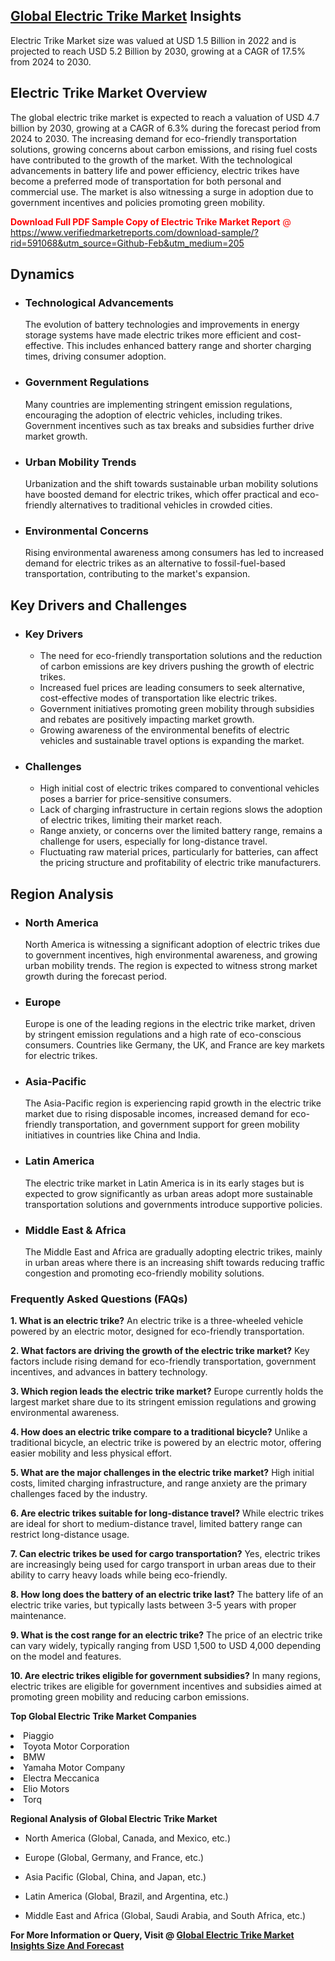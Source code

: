 <h2><a href="https://www.verifiedmarketreports.com/download-sample/?rid=591068&amp;utm_source=Github&amp;utm_medium=205" target="_blank">Global Electric Trike Market</a> Insights</h2><p>Electric Trike Market size was valued at USD 1.5 Billion in 2022 and is projected to reach USD 5.2 Billion by 2030, growing at a CAGR of 17.5% from 2024 to 2030.</p><p> <h2>Electric Trike Market Overview</h2> <p>The global electric trike market is expected to reach a valuation of USD 4.7 billion by 2030, growing at a CAGR of 6.3% during the forecast period from 2024 to 2030. The increasing demand for eco-friendly transportation solutions, growing concerns about carbon emissions, and rising fuel costs have contributed to the growth of the market. With the technological advancements in battery life and power efficiency, electric trikes have become a preferred mode of transportation for both personal and commercial use. The market is also witnessing a surge in adoption due to government incentives and policies promoting green mobility.</p> <p><p><span class=""><span style="color: #ff0000;"><strong>Download Full PDF Sample Copy of Electric Trike Market Report</strong> @ </span><a href="https://www.verifiedmarketreports.com/download-sample/?rid=591068&amp;utm_source=Github-Feb&amp;utm_medium=205" target="_blank">https://www.verifiedmarketreports.com/download-sample/?rid=591068&amp;utm_source=Github-Feb&amp;utm_medium=205</a></span></p></p> <h2>Dynamics</h2> <ul> <li><h3>Technological Advancements</h3> The evolution of battery technologies and improvements in energy storage systems have made electric trikes more efficient and cost-effective. This includes enhanced battery range and shorter charging times, driving consumer adoption.</li> <li><h3>Government Regulations</h3> Many countries are implementing stringent emission regulations, encouraging the adoption of electric vehicles, including trikes. Government incentives such as tax breaks and subsidies further drive market growth.</li> <li><h3>Urban Mobility Trends</h3> Urbanization and the shift towards sustainable urban mobility solutions have boosted demand for electric trikes, which offer practical and eco-friendly alternatives to traditional vehicles in crowded cities.</li> <li><h3>Environmental Concerns</h3> Rising environmental awareness among consumers has led to increased demand for electric trikes as an alternative to fossil-fuel-based transportation, contributing to the market's expansion.</li> </ul> <h2>Key Drivers and Challenges</h2> <ul> <li><h3>Key Drivers</h3> <ul> <li>The need for eco-friendly transportation solutions and the reduction of carbon emissions are key drivers pushing the growth of electric trikes.</li> <li>Increased fuel prices are leading consumers to seek alternative, cost-effective modes of transportation like electric trikes.</li> <li>Government initiatives promoting green mobility through subsidies and rebates are positively impacting market growth.</li> <li>Growing awareness of the environmental benefits of electric vehicles and sustainable travel options is expanding the market.</li> </ul> </li> <li><h3>Challenges</h3> <ul> <li>High initial cost of electric trikes compared to conventional vehicles poses a barrier for price-sensitive consumers.</li> <li>Lack of charging infrastructure in certain regions slows the adoption of electric trikes, limiting their market reach.</li> <li>Range anxiety, or concerns over the limited battery range, remains a challenge for users, especially for long-distance travel.</li> <li>Fluctuating raw material prices, particularly for batteries, can affect the pricing structure and profitability of electric trike manufacturers.</li> </ul> </li> </ul> <h2>Region Analysis</h2> <ul> <li><h3>North America</h3> North America is witnessing a significant adoption of electric trikes due to government incentives, high environmental awareness, and growing urban mobility trends. The region is expected to witness strong market growth during the forecast period.</li> <li><h3>Europe</h3> Europe is one of the leading regions in the electric trike market, driven by stringent emission regulations and a high rate of eco-conscious consumers. Countries like Germany, the UK, and France are key markets for electric trikes.</li> <li><h3>Asia-Pacific</h3> The Asia-Pacific region is experiencing rapid growth in the electric trike market due to rising disposable incomes, increased demand for eco-friendly transportation, and government support for green mobility initiatives in countries like China and India.</li> <li><h3>Latin America</h3> The electric trike market in Latin America is in its early stages but is expected to grow significantly as urban areas adopt more sustainable transportation solutions and governments introduce supportive policies.</li> <li><h3>Middle East & Africa</h3> The Middle East and Africa are gradually adopting electric trikes, mainly in urban areas where there is an increasing shift towards reducing traffic congestion and promoting eco-friendly mobility solutions.</li> </ul> <h3>Frequently Asked Questions (FAQs)</h3> <p><strong>1. What is an electric trike?</strong> An electric trike is a three-wheeled vehicle powered by an electric motor, designed for eco-friendly transportation.</p> <p><strong>2. What factors are driving the growth of the electric trike market?</strong> Key factors include rising demand for eco-friendly transportation, government incentives, and advances in battery technology.</p> <p><strong>3. Which region leads the electric trike market?</strong> Europe currently holds the largest market share due to its stringent emission regulations and growing environmental awareness.</p> <p><strong>4. How does an electric trike compare to a traditional bicycle?</strong> Unlike a traditional bicycle, an electric trike is powered by an electric motor, offering easier mobility and less physical effort.</p> <p><strong>5. What are the major challenges in the electric trike market?</strong> High initial costs, limited charging infrastructure, and range anxiety are the primary challenges faced by the industry.</p> <p><strong>6. Are electric trikes suitable for long-distance travel?</strong> While electric trikes are ideal for short to medium-distance travel, limited battery range can restrict long-distance usage.</p> <p><strong>7. Can electric trikes be used for cargo transportation?</strong> Yes, electric trikes are increasingly being used for cargo transport in urban areas due to their ability to carry heavy loads while being eco-friendly.</p> <p><strong>8. How long does the battery of an electric trike last?</strong> The battery life of an electric trike varies, but typically lasts between 3-5 years with proper maintenance.</p> <p><strong>9. What is the cost range for an electric trike?</strong> The price of an electric trike can vary widely, typically ranging from USD 1,500 to USD 4,000 depending on the model and features.</p> <p><strong>10. Are electric trikes eligible for government subsidies?</strong> In many regions, electric trikes are eligible for government incentives and subsidies aimed at promoting green mobility and reducing carbon emissions.</p> </p><p><strong>Top Global Electric Trike Market Companies</strong></p><div data-test-id=""><p><li>Piaggio</li><li> Toyota Motor Corporation</li><li> BMW</li><li> Yamaha Motor Company</li><li> Electra Meccanica</li><li> Elio Motors</li><li> Torq</li></p><div><strong>Regional Analysis of&nbsp;Global Electric Trike Market</strong></div><ul><li dir="ltr"><p dir="ltr">North America&nbsp;(Global, Canada, and Mexico, etc.)</p></li><li dir="ltr"><p dir="ltr">Europe (Global, Germany, and France, etc.)</p></li><li dir="ltr"><p dir="ltr">Asia Pacific&nbsp;(Global, China, and Japan, etc.)</p></li><li dir="ltr"><p dir="ltr">Latin America&nbsp;(Global, Brazil, and Argentina, etc.)</p></li><li dir="ltr">Middle East and Africa&nbsp;(Global, Saudi Arabia, and South Africa, etc.)</li></ul><p><strong>For More Information or Query, Visit @&nbsp;</strong><strong><a href="https://www.verifiedmarketreports.com/product/electric-trike-market/?utm_source=Github&amp;utm_medium=205" target="_blank">Global Electric Trike Market Insights Size And Forecast</a></strong></p></div>
